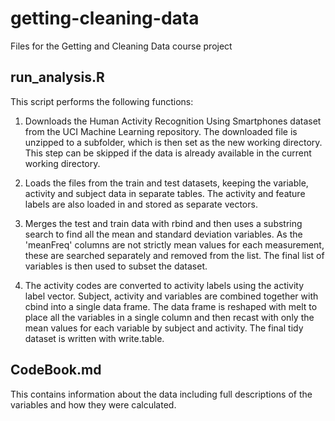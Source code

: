 # getting-cleaning-data
Files for the Getting and Cleaning Data course project

## run_analysis.R
This script performs the following functions:

1) Downloads the Human Activity Recognition Using Smartphones dataset from the UCI Machine Learning repository.
The downloaded file is unzipped to a subfolder, which is then set as the new working directory.
This step can be skipped if the data is already available in the current working directory.

2) Loads the files from the train and test datasets, keeping the variable, activity and subject data in separate tables.
The activity and feature labels are also loaded in and stored as separate vectors.

3) Merges the test and train data with rbind and then uses a substring search to find all the mean and standard deviation variables.
As the 'meanFreq' columns are not strictly mean values for each measurement, these are searched separately and removed from the list.
The final list of variables is then used to subset the dataset.

4) The activity codes are converted to activity labels using the activity label vector. 
Subject, activity and variables are combined together with cbind into a single data frame. 
The data frame is reshaped with melt to place all the variables in a single column and
then recast with only the mean values for each variable by subject and activity. 
The final tidy dataset is written with write.table.

## CodeBook.md
This contains information about the data including full descriptions of the variables and how they were calculated.
